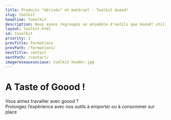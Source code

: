```yaml
---
title: Produits "dérivés" et matériel - Toolkit Goood!
slug: toolkit
headline: Tooolkit 
description: Nous avons regroupés un ensemble d'outils que Goood! utilise pour vous faire partager la meilleur expérience collective, un sticky wall, des feutres Neuland.
layout: toolkit.html
id: tooolkit
priority: 1
prevTitle: Formations
prevPath: /formations/
nextTitle: contact
nextPath: /contact/
imagereseauxsociaux: toolkit-header.jpg
---
```


# A Taste of Goood ! #

 Vous aimez travailler avec goood ?</br>
 Prolongez l’expérience avec nos outils à emporter ou à consommer sur place 




